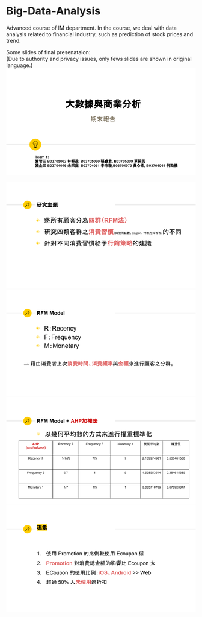 # Big-Data-Analysis
Advanced course of IM department. In the course, we deal with data analysis related to financial industry, such as prediction of stock prices and trend. 

Some slides of final presenataion:  
(Due to authority and privacy issues, only fews slides are shown in original language.)
![image](https://github.com/StanleyLin-NTU/Big-Data-Analysis/blob/master/BDA%20Pics/BDA_1.png)






![image](https://github.com/StanleyLin-NTU/Big-Data-Analysis/blob/master/BDA%20Pics/BDA_2.png)
![image](https://github.com/StanleyLin-NTU/Big-Data-Analysis/blob/master/BDA%20Pics/BDA_3.png)
![image](https://github.com/StanleyLin-NTU/Big-Data-Analysis/blob/master/BDA%20Pics/BDA_4.png)
![image](https://github.com/StanleyLin-NTU/Big-Data-Analysis/blob/master/BDA%20Pics/BDA_5.png)
